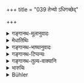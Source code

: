 +++
title = "039 तेभ्यो ऽधिगच्छेद्"

+++

<details><summary>गङ्गानथ-मूलानुवादः</summary>

Though his mind be already disciplined, he shall always learn discipline from them; the King with a disciplined mind never perishes.—(39).
</details>

<details><summary>मेधातिथिः</summary>

**तेभ्यः** विद्वद्ब्राह्मणेभ्यो वृद्धेभ्यः **विनयं** राजवृत्तम् **अधिगच्छेत्** शिक्षेत । **विनीतात्मा** । यद्य् अपि स्वयंबुद्ध्यापि विनीतो ऽर्थशास्त्रैर् वा, तथापि वृद्धोपदेशे यत्नवान् स्यात् । दृष्टकर्माणः शास्त्रज्ञेभ्यो निपुणतराः । अथ वा पाटवातिशयजननार्थं विनीतेनापि स्वभावतो वृद्धेभ्य आर्येभ्य आत्मा विनेयः । स्वभावशुद्धस्य सुवर्णस्य तेजःसंयोगादिनाधीयमानसंस्कारो विशुद्धतररूपवान् असौ दृश्यते । यस्य विनयाधानस्य फलं **न विनश्यतीति** ॥ ७.३९ ॥
</details>

<details><summary>गङ्गानथ-भाष्यानुवादः</summary>

The use of waiting upon elderly men is next described,

‘*From them*’—from the learned *Brāhmaṇas—‘he shall learn discipline*’—the proper kingly behaviour.

‘*Though his mind be already disciplined*’;—though he may be already disciplined by his own will, or by the proper study of political science,—yet he should carefully attend to the advice of elderly persons; because men with practical experience are better experts than those possessing only theoretical knowledge. Or even though highly trained, he shall train his mind under elderly qualified men, for the purpose of making his aptitude keener. Just as gold, even though pure by its nature, becomes purer and brighter to look at when it undergoes purification by being put in lire.

The reward of this discipline is that the King never perishes—(39)
</details>

<details><summary>गङ्गानथ-टिप्पन्यः</summary>

This verse is quoted in *Vīramitrodaya* (Rājanīti, p. 119), as describing the results proceeding from doing what is prescribed in the preceding verse; it adds the notes that ‘even though the king be already well-disciplined, yet he should learn discipline further, for the purpose of securing greater efficiency.’
</details>

<details><summary>गङ्गानथ-तुल्य-वाक्यानि</summary>

*Kāmandaka* (1.20).—‘Humility is synonymous with thorough control over
the senses. One possessing it becomes learned in the Śāstras.’

*Arthaśāstra* (8.34).—‘Punishment brings about security of life and
property only when it is based upon discipline. Discipline is of two kinds—artificial and natural. Learning disciplines only such a man as has his intelligence duly cultivated through service, listening to teachings, carrying them in memory, and knowledge of reasonings and arguments.’

*Śukranīti* (1.101).—‘Discipline is the chief thing for the king; this
comes through the dictates of Śāstra; it gives mastery over the senses.’
</details>

<details><summary>भारुचिः</summary>

विनयो हि द्विविधः- वाभाविकः आधेयश् च । शुश्रूषादिगुणयुक्तं च विद्या विनयति । अतो यद्य् अपि स्वभावतो विनीतात्मा भवेत्, तथाप्य् अभ्यासेन पाटवं जनयेत् । कस्मात् । पुनर् इयान् विनयाधाने यत्न आस्थीयते ॥ ७.३९ ॥

_येन-_
</details>

<details><summary>Bühler</summary>

039	Let him, though he may already be modest, constantly learn modesty from them; for a king who is modest never perishes.
</details>
